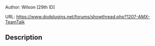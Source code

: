 Author: Wilson [29th ID]

URL: https://www.dodplugins.net/forums/showthread.php?1207-AMX-TeamTalk

## Description

